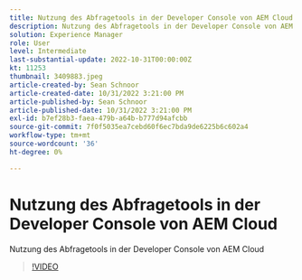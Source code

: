 ```yaml
---
title: Nutzung des Abfragetools in der Developer Console von AEM Cloud
description: Nutzung des Abfragetools in der Developer Console von AEM Cloud
solution: Experience Manager
role: User
level: Intermediate
last-substantial-update: 2022-10-31T00:00:00Z
kt: 11253
thumbnail: 3409883.jpeg
article-created-by: Sean Schnoor
article-created-date: 10/31/2022 3:21:00 PM
article-published-by: Sean Schnoor
article-published-date: 10/31/2022 3:21:00 PM
exl-id: b7ef28b3-faea-479b-a64b-b777d94afcbb
source-git-commit: 7f0f5035ea7cebd60f6ec7bda9de6225b6c602a4
workflow-type: tm+mt
source-wordcount: '36'
ht-degree: 0%

---
```


# Nutzung des Abfragetools in der Developer Console von AEM Cloud

Nutzung des Abfragetools in der Developer Console von AEM Cloud

>[!VIDEO](https://video.tv.adobe.com/v/3409883/?quality=12&learn=on)

